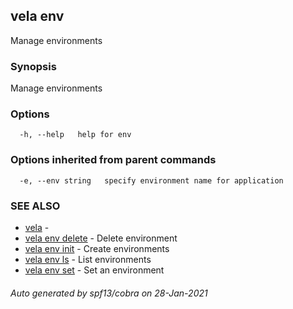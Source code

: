 ## vela env

Manage environments

### Synopsis

Manage environments

### Options

```
  -h, --help   help for env
```

### Options inherited from parent commands

```
  -e, --env string   specify environment name for application
```

### SEE ALSO

* [vela](vela.md)	 - 
* [vela env delete](vela_env_delete.md)	 - Delete environment
* [vela env init](vela_env_init.md)	 - Create environments
* [vela env ls](vela_env_ls.md)	 - List environments
* [vela env set](vela_env_set.md)	 - Set an environment

###### Auto generated by spf13/cobra on 28-Jan-2021
